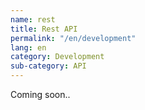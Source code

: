 ```yaml
---
name: rest
title: Rest API
permalink: "/en/development"
lang: en
category: Development
sub-category: API
---
```


Coming soon..